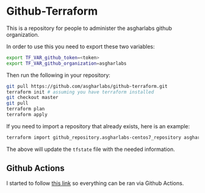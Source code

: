 # Github-Terraform

This is a repository for people to administer the asgharlabs
github organization.

In order to use this you need to export these two variables:
```bash
export TF_VAR_github_token=<token>
export TF_VAR_github_organization=asgharlabs
```

Then run the following in your repository:
```bash
git pull https://github.com/asgharlabs/github-terraform.git
terraform init # assuming you have terraform installed
git checkout master
git pull
terraform plan
terraform apply
```

If you need to import a repository that already exists, here
is an example:
```bash
terraform import github_repository.asgharlabs-centos7_repository asgharlabs-centos7
```
The above will update the `tfstate` file with the needed information.

## Github Actions

I started to follow [this link](https://github.com/hashicorp/terraform-github-actions) so
everything can be ran via Github Actions.
